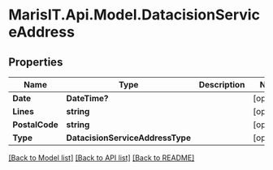
# MarisIT.Api.Model.DatacisionServiceAddress

## Properties

Name | Type | Description | Notes
------------ | ------------- | ------------- | -------------
**Date** | **DateTime?** |  | [optional] 
**Lines** | **string** |  | [optional] 
**PostalCode** | **string** |  | [optional] 
**Type** | **DatacisionServiceAddressType** |  | [optional] 

[[Back to Model list]](../README.md#documentation-for-models)
[[Back to API list]](../README.md#documentation-for-api-endpoints)
[[Back to README]](../README.md)

